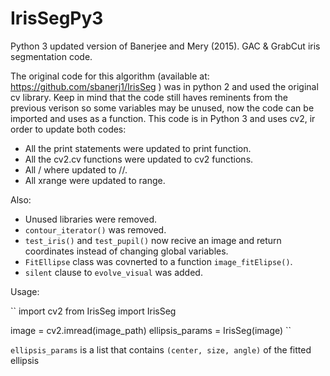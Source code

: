 # IrisSegPy3
Python 3 updated version of Banerjee and Mery (2015).  GAC &amp; GrabCut iris segmentation code.

The original code for this algorithm (available at: https://github.com/sbanerj1/IrisSeg ) was in python 2 and used the original cv library.
Keep in mind that the code still haves reminents from the previous verison so some variables may be unused, now the code can be imported and uses as a function.
This code is in Python 3 and uses cv2, ir order to update both codes:

* All the print statements were updated to print function.
* All the cv2.cv functions were updated to cv2 functions.
* All / where updated to //.
* All xrange were updated to range.

Also:
* Unused libraries were removed.
* ``contour_iterator()`` was removed.
* ``test_iris()`` and ``test_pupil()`` now recive an image and return coordinates instead of changing global variables.
* ``FitEllipse`` class was covnerted to a function ``image_fitElipse()``.
* ``silent`` clause to ``evolve_visual`` was added.

Usage: 

``
import cv2
from IrisSeg import IrisSeg

image = cv2.imread(image_path)
ellipsis_params = IrisSeg(image)
``

``ellipsis_params`` is a list that contains ``(center, size, angle)`` of the fitted ellipsis